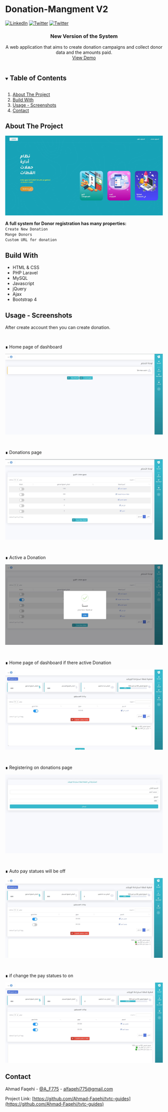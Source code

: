 # Donation-Mangment V2


[![LinkedIn][linkedin-shield]][linkedin-url]
[![Twitter][twitter-shield]][twittwe-url]
[![Twitter][github-shield]][github-url]



<!-- PROJECT LOGO -->
<p align="center">
  <!-- <a href="https://github.com/github_username/repo_name">
  </a> -->
</p>
  <h3 align="center">New Version of the System</h3>

  <p align="center">
A web application that aims to create donation campaigns and collect donor data and the amounts paid.    <br />
    <a href="https://projects.iahmad.info/Donor">View Demo</a>
  </p>




<!-- TABLE OF CONTENTS -->
<details open="open">
  <summary><h2 style="display: inline-block">Table of Contents</h2></summary>
  <ol>
    <li>
      <a href="#about-the-project">About The Project</a>
    </li>
    <li>
      <a href="#build_with">Build With</a>
    </li>
    <li><a href="#usage">Usage - Screenshots</a></li>
    <li><a href="#contact">Contact</a></li>
  </ol>
</details>



<!-- ABOUT THE PROJECT -->
## About The Project
![Home ScreenShot](screenshot/1.jpg)

**A full system for Donor registration has many properties:**
<Br>
`Create New Donation`<br> `Mange Donors`<br> `Custom URL for donation`
<Br>



<!-- Build With -->
## Build With
* []() HTML & CSS
* []() PHP Laravel
* []() MySQL
* []()Javascript
* []()jQuery
* []()Ajax
* []()Bootstrap 4



<!-- USAGE EXAMPLES -->
## Usage  - Screenshots
After create account then you can create donation.

<Br>
<p>∎ Home page of dashboard</p>

![Screen Shot](screenshot/2.jpg)

<br>
<p>∎ Donations page</p>

![Screen Shot](screenshot/3.jpg)

<br>
<p>∎ Active a Donation </p>

![Screen Shot](screenshot/4.jpg)

<br>
<p>∎ Home page of dashboard if there active Donation </p>

![Screen Shot](screenshot/5.jpg)

<br>
<p>∎ Registering on donations page </p>

![Screen Shot](screenshot/6.jpg)

<br>
<p>∎ Auto pay statues will be off </p>

![Screen Shot](screenshot/7.jpg)

<br>
<p>∎ if change the pay statues to on </p>

![Screen Shot](screenshot/8.jpg)


<!-- CONTACT -->
## Contact

Ahmad Faqehi - [@A_F775](https://twitter.com/A_F775) - alfaqehi775@gmail.com

Project Link: [https://github.com/Ahmad-Faqehi/tvtc-guides](https://github.com/Ahmad-Faqehi/tvtc-guides)


<!-- MARKDOWN LINKS & IMAGES -->
<!-- https://www.markdownguide.org/basic-syntax/#reference-style-links -->
[linkedin-shield]: https://img.shields.io/badge/-LinkedIn-black.svg?style=for-the-badge&logo=linkedin&colorB=555
[linkedin-url]: https://linkedin.com/in/ahmad-faqehi
[twitter-shield]: https://img.shields.io/badge/-twitter-black.svg?style=for-the-badge&logo=twitter&colorB=555
[twittwe-url]: https://twitter.com/A_F775
[github-shield]: https://img.shields.io/badge/-github-black.svg?style=for-the-badge&logo=github&colorB=555
[github-url]: https://github.com/Ahmad-Faqehi
